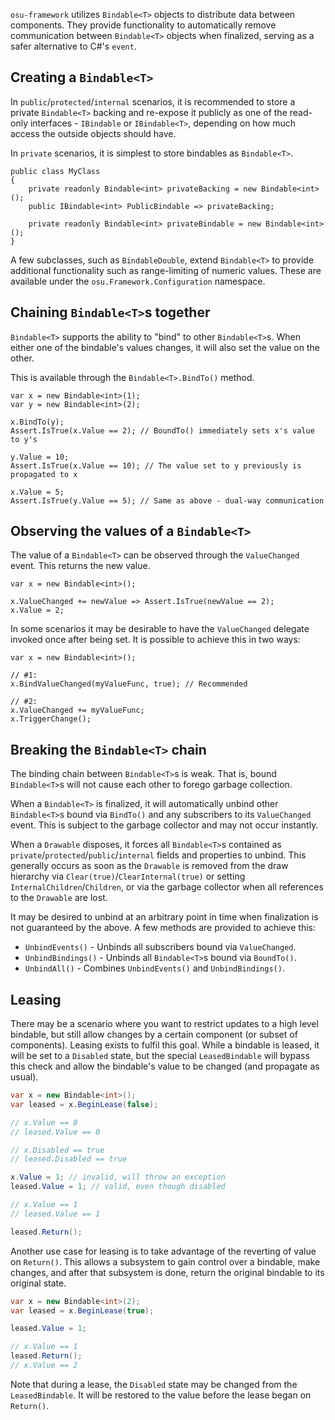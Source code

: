 `osu-framework` utilizes `Bindable<T>` objects to distribute data between components. They provide functionality to automatically remove communication between `Bindable<T>` objects when finalized, serving as a safer alternative to C#'s `event`.

## Creating a `Bindable<T>`

In `public`/`protected`/`internal` scenarios, it is recommended to store a private `Bindable<T>` backing and re-expose it publicly as one of the read-only interfaces - `IBindable` or `IBindable<T>`, depending on how much access the outside objects should have. 

In `private` scenarios, it is simplest to store bindables as `Bindable<T>`.

```
public class MyClass
{
    private readonly Bindable<int> privateBacking = new Bindable<int>();
    public IBindable<int> PublicBindable => privateBacking;

    private readonly Bindable<int> privateBindable = new Bindable<int>();
}
```

A few subclasses, such as `BindableDouble`, extend `Bindable<T>` to provide additional functionality such as range-limiting of numeric values. These are available under the `osu.Framework.Configuration` namespace.

## Chaining `Bindable<T>`s together

`Bindable<T>` supports the ability to "bind" to other `Bindable<T>`s. When either one of the bindable's values changes, it will also set the value on the other.

This is available through the `Bindable<T>.BindTo()` method.

```
var x = new Bindable<int>(1);
var y = new Bindable<int>(2);

x.BindTo(y);
Assert.IsTrue(x.Value == 2); // BoundTo() immediately sets x's value to y's

y.Value = 10;
Assert.IsTrue(x.Value == 10); // The value set to y previously is propagated to x

x.Value = 5;
Assert.IsTrue(y.Value == 5); // Same as above - dual-way communication
```

## Observing the values of a `Bindable<T>`

The value of a `Bindable<T>` can be observed through the `ValueChanged` event. This returns the new value.

```
var x = new Bindable<int>();

x.ValueChanged += newValue => Assert.IsTrue(newValue == 2);
x.Value = 2;
```

In some scenarios it may be desirable to have the `ValueChanged` delegate invoked once after being set. It is possible to achieve this in two ways:

```
var x = new Bindable<int>();

// #1:
x.BindValueChanged(myValueFunc, true); // Recommended

// #2:
x.ValueChanged += myValueFunc;
x.TriggerChange();
```

## Breaking the `Bindable<T>` chain

The binding chain between `Bindable<T>`s is weak. That is, bound `Bindable<T>`s will not cause each other to forego garbage collection.

When a `Bindable<T>` is finalized, it will automatically unbind other `Bindable<T>`s bound via `BindTo()` and any subscribers to its `ValueChanged` event. This is subject to the garbage collector and may not occur instantly.

When a `Drawable` disposes, it forces all `Bindable<T>`s contained as `private`/`protected`/`public`/`internal` fields and properties to unbind. This generally occurs as soon as the `Drawable` is removed from the draw hierarchy via `Clear(true)`/`ClearInternal(true)` or setting `InternalChildren`/`Children`, or via the garbage collector when all references to the `Drawable` are lost.

It may be desired to unbind at an arbitrary point in time when finalization is not guaranteed by the above. A few methods are provided to achieve this:

* `UnbindEvents()` - Unbinds all subscribers bound via `ValueChanged`.
* `UnbindBindings()` - Unbinds all `Bindable<T>`s bound via `BoundTo()`.
* `UnbindAll()` - Combines `UnbindEvents()` and `UnbindBindings()`.

## Leasing

There may be a scenario where you want to restrict updates to a high level bindable, but still allow changes by a certain component (or subset of components). Leasing exists to fulfil this goal. While a bindable is leased, it will be set to a `Disabled` state, but the special `LeasedBindable` will bypass this check and allow the bindable's value to be changed (and propagate as usual).

```csharp
var x = new Bindable<int>();
var leased = x.BeginLease(false);

// x.Value == 0
// leased.Value == 0

// x.Disabled == true
// leased.Disabled == true

x.Value = 1; // invalid, will throw an exception
leased.Value = 1; // valid, even though disabled

// x.Value == 1
// leased.Value == 1

leased.Return();
```

Another use case for leasing is to take advantage of the reverting of value on `Return()`. This allows a subsystem to gain control over a bindable, make changes, and after that subsystem is done, return the original bindable to its original state.

```csharp
var x = new Bindable<int>(2);
var leased = x.BeginLease(true);

leased.Value = 1;

// x.Value == 1
leased.Return();
// x.Value == 2
```

Note that during a lease, the `Disabled` state may be changed from the `LeasedBindable`. It will be restored to the value before the lease began on `Return()`.